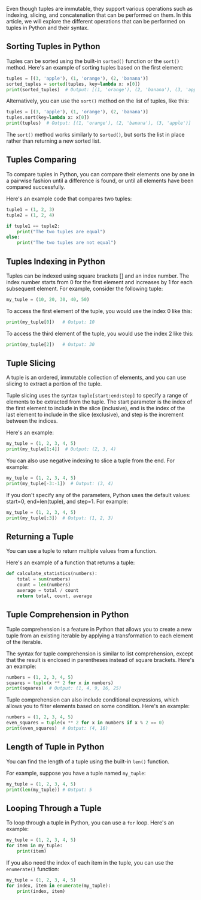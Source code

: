 Even though tuples are immutable, they support various operations such as indexing, slicing, and concatenation that can be performed on them. In this article, we will explore the different operations that can be performed on tuples in Python and their syntax.

## Sorting Tuples in Python

Tuples can be sorted using the built-in `sorted()` function or the `sort()` method. Here's an example of sorting tuples based on the first element:

```python
tuples = [(3, 'apple'), (1, 'orange'), (2, 'banana')]
sorted_tuples = sorted(tuples, key=lambda x: x[0])
print(sorted_tuples)  # Output: [(1, 'orange'), (2, 'banana'), (3, 'apple')]
```

Alternatively, you can use the `sort()` method on the list of tuples, like this:

```python
tuples = [(3, 'apple'), (1, 'orange'), (2, 'banana')]
tuples.sort(key=lambda x: x[0])
print(tuples)  # Output: [(1, 'orange'), (2, 'banana'), (3, 'apple')]
```

The `sort()` method works similarly to s`orted()`, but sorts the list in place rather than returning a new sorted list.

## Tuples Comparing

To compare tuples in Python, you can compare their elements one by one in a pairwise fashion until a difference is found, or until all elements have been compared successfully.

Here's an example code that compares two tuples:

```python
tuple1 = (1, 2, 3)
tuple2 = (1, 2, 4)

if tuple1 == tuple2:
    print("The two tuples are equal")
else:
    print("The two tuples are not equal")
```

## Tuples Indexing in Python

Tuples can be indexed using square brackets [] and an index number. The index number starts from 0 for the first element and increases by 1 for each subsequent element. For example, consider the following tuple:

```python
my_tuple = (10, 20, 30, 40, 50)
```

To access the first element of the tuple, you would use the index 0 like this:

```python
print(my_tuple[0])   # Output: 10
```

To access the third element of the tuple, you would use the index 2 like this:

```python
print(my_tuple[2])   # Output: 30
```

## Tuple Slicing

A tuple is an ordered, immutable collection of elements, and you can use slicing to extract a portion of the tuple.

Tuple slicing uses the syntax `tuple[start:end:step]` to specify a range of elements to be extracted from the tuple. The start parameter is the index of the first element to include in the slice (inclusive), end is the index of the last element to include in the slice (exclusive), and step is the increment between the indices.

Here's an example:

```python
my_tuple = (1, 2, 3, 4, 5)
print(my_tuple[1:4])  # Output: (2, 3, 4)
```

You can also use negative indexing to slice a tuple from the end. For example:

```python
my_tuple = (1, 2, 3, 4, 5)
print(my_tuple[-3:-1])  # Output: (3, 4)
```

If you don't specify any of the parameters, Python uses the default values: start=0, end=len(tuple), and step=1. For example:

```python
my_tuple = (1, 2, 3, 4, 5)
print(my_tuple[:3])  # Output: (1, 2, 3)
```

## Returning a Tuple

You can use a tuple to return multiple values from a function.

Here's an example of a function that returns a tuple:

```python
def calculate_statistics(numbers):
    total = sum(numbers)
    count = len(numbers)
    average = total / count
    return total, count, average
```

## Tuple Comprehension in Python

Tuple comprehension is a feature in Python that allows you to create a new tuple from an existing iterable by applying a transformation to each element of the iterable.

The syntax for tuple comprehension is similar to list comprehension, except that the result is enclosed in parentheses instead of square brackets. Here's an example:

```python
numbers = (1, 2, 3, 4, 5)
squares = tuple(x ** 2 for x in numbers)
print(squares)  # Output: (1, 4, 9, 16, 25)
```

Tuple comprehension can also include conditional expressions, which allows you to filter elements based on some condition. Here's an example:

```python
numbers = (1, 2, 3, 4, 5)
even_squares = tuple(x ** 2 for x in numbers if x % 2 == 0)
print(even_squares)  # Output: (4, 16)
```

## Length of Tuple in Python

You can find the length of a tuple using the built-in `len()` function.

For example, suppose you have a tuple named `my_tuple`:

```python
my_tuple = (1, 2, 3, 4, 5)
print(len(my_tuple)) # Output: 5
```

## Looping Through a Tuple

To loop through a tuple in Python, you can use a `for` loop. Here's an example:

```python
my_tuple = (1, 2, 3, 4, 5)
for item in my_tuple:
    print(item)
```

If you also need the index of each item in the tuple, you can use the `enumerate()` function:

```python
my_tuple = (1, 2, 3, 4, 5)
for index, item in enumerate(my_tuple):
    print(index, item)
```
